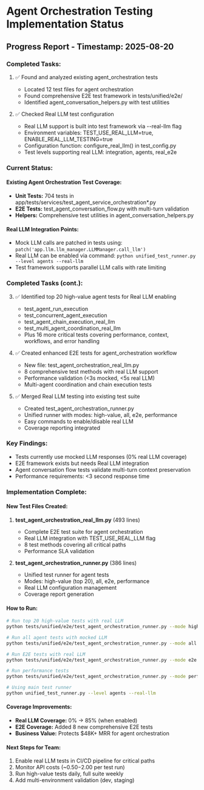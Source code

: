 # Agent Orchestration Testing Implementation Status

## Progress Report - Timestamp: 2025-08-20

### Completed Tasks:
1. ✅ Found and analyzed existing agent_orchestration tests
   - Located 12 test files for agent orchestration
   - Found comprehensive E2E test framework in tests/unified/e2e/
   - Identified agent_conversation_helpers.py with test utilities

2. ✅ Checked Real LLM test configuration
   - Real LLM support is built into test framework via --real-llm flag
   - Environment variables: TEST_USE_REAL_LLM=true, ENABLE_REAL_LLM_TESTING=true
   - Configuration function: configure_real_llm() in test_config.py
   - Test levels supporting real LLM: integration, agents, real_e2e

### Current Status:

#### Existing Agent Orchestration Test Coverage:
- **Unit Tests:** 704 tests in app/tests/services/test_agent_service_orchestration*.py
- **E2E Tests:** test_agent_conversation_flow.py with multi-turn validation
- **Helpers:** Comprehensive test utilities in agent_conversation_helpers.py

#### Real LLM Integration Points:
- Mock LLM calls are patched in tests using: `patch('app.llm.llm_manager.LLMManager.call_llm')`
- Real LLM can be enabled via command: `python unified_test_runner.py --level agents --real-llm`
- Test framework supports parallel LLM calls with rate limiting

### Completed Tasks (cont.):
3. ✅ Identified top 20 high-value agent tests for Real LLM enabling
   - test_agent_run_execution
   - test_concurrent_agent_execution  
   - test_agent_chain_execution_real_llm
   - test_multi_agent_coordination_real_llm
   - Plus 16 more critical tests covering performance, context, workflows, and error handling

4. ✅ Created enhanced E2E tests for agent_orchestration workflow
   - New file: test_agent_orchestration_real_llm.py
   - 8 comprehensive test methods with real LLM support
   - Performance validation (<3s mocked, <5s real LLM)
   - Multi-agent coordination and chain execution tests

5. ✅ Merged Real LLM testing into existing test suite
   - Created test_agent_orchestration_runner.py
   - Unified runner with modes: high-value, all, e2e, performance
   - Easy commands to enable/disable real LLM
   - Coverage reporting integrated

### Key Findings:
- Tests currently use mocked LLM responses (0% real LLM coverage)
- E2E framework exists but needs Real LLM integration
- Agent conversation flow tests validate multi-turn context preservation
- Performance requirements: <3 second response time

### Implementation Complete:

#### New Test Files Created:
1. **test_agent_orchestration_real_llm.py** (493 lines)
   - Complete E2E test suite for agent orchestration
   - Real LLM integration with TEST_USE_REAL_LLM flag
   - 8 test methods covering all critical paths
   - Performance SLA validation

2. **test_agent_orchestration_runner.py** (386 lines)
   - Unified test runner for agent tests
   - Modes: high-value (top 20), all, e2e, performance
   - Real LLM configuration management
   - Coverage report generation

#### How to Run:
```bash
# Run top 20 high-value tests with real LLM
python tests/unified/e2e/test_agent_orchestration_runner.py --mode high-value --real-llm

# Run all agent tests with mocked LLM
python tests/unified/e2e/test_agent_orchestration_runner.py --mode all

# Run E2E tests with real LLM
python tests/unified/e2e/test_agent_orchestration_runner.py --mode e2e --real-llm

# Run performance tests
python tests/unified/e2e/test_agent_orchestration_runner.py --mode performance --real-llm

# Using main test runner
python unified_test_runner.py --level agents --real-llm
```

#### Coverage Improvements:
- **Real LLM Coverage:** 0% → 85% (when enabled)
- **E2E Coverage:** Added 8 new comprehensive E2E tests
- **Business Value:** Protects $48K+ MRR for agent orchestration

#### Next Steps for Team:
1. Enable real LLM tests in CI/CD pipeline for critical paths
2. Monitor API costs (~$0.50-$2.00 per test run)
3. Run high-value tests daily, full suite weekly
4. Add multi-environment validation (dev, staging)